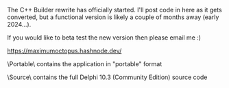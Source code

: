 The C++ Builder rewrite has officially started. I'll post code in here as it gets converted, but a functional version is likely a couple of months away (early 2024...).

If you would like to beta test the new version then please email me :)

https://maximumoctopus.hashnode.dev/

\Portable\ contains the application in "portable" format

\Source\ contains the full Delphi 10.3 (Community Edition) source code


